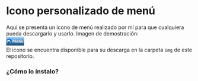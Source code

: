 # Icono personalizado de menú 
  <p> Aquí se presenta un icono de menú realizado por mí para que cualquiera pueda descargarlo y usarlo.
  Imagen de demostración:
  <br>
  <img src="img/lubuntu_definitiva.png" alt="icono_menu">
  <br>
  El icono se encuentra disponible para su descarga en la carpeta <code>img</code> de este repositorio.
  
  <h3>¿Cómo lo instalo?<h3>
